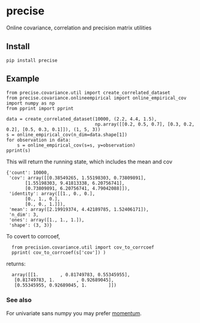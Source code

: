 # precise

Online covariance, correlation and precision matrix utilities

## Install 

    pip install precise 
    
## Example

    from precise.covariance.util import create_correlated_dataset
    from precise.covariance.onlineempirical import online_empirical_cov
    import numpy as np
    from pprint import pprint

    data = create_correlated_dataset(10000, (2.2, 4.4, 1.5),
                                     np.array([[0.2, 0.5, 0.7], [0.3, 0.2, 0.2], [0.5, 0.3, 0.1]]), (1, 5, 3))
    s = online_empirical_cov(n_dim=data.shape[1])
    for observation in data:
        s = online_empirical_cov(s=s, y=observation)
    pprint(s)
    
 This will return the running state, which includes the mean and cov
    
    {'count': 10000,
     'cov': array([[0.38549265, 1.55198303, 0.73809891],
           [1.55198303, 9.41813338, 6.20756741],
           [0.73809891, 6.20756741, 4.79042088]]),
     'identity': array([[1., 0., 0.],
           [0., 1., 0.],
           [0., 0., 1.]]),
     'mean': array([2.19919374, 4.42189785, 1.52406171]),
     'n_dim': 3,
     'ones': array([1., 1., 1.]),
     'shape': (3, 3)}
     
 To covert to corrcoef, 
 
      from precision.covariance.util import cov_to_corrcoef
      pprint( cov_to_corrcoef(s['cov']) )
      
 returns:
      
      array([[1.        , 0.81749783, 0.55345955],
       [0.81749783, 1.        , 0.92689045],
       [0.55345955, 0.92689045, 1.        ]])


### See also

For univariate sans numpy you may prefer [momentum](https://github.com/microprediction/momentum). 

